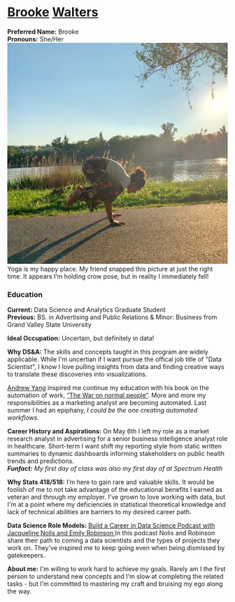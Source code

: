 # [Brooke](https://www.youtube.com/watch?v=JuN1LpFw5OI&ab_channel=NamesOrg) [Walters](https://www.youtube.com/watch?v=SUUbBa8u8EM&ab_channel=PronounceNames)

**Preferred Name:** Brooke \
**Pronouns:** She/Her \
![Crow Pose](https://github.com/BrookemWalters/preparation01/blob/main/Crow%20Pose.jpg?raw=true) \
Yoga is my happy place. My friend snapped this picture at just the right time. It appears I’m holding crow pose,  but in reality I immediately fell! 

### Education
**Current:** Data Science and Analytics Graduate Student \
**Previous:** BS. in Advertising and Public Relations & Minor: Business from Grand Valley State University

**Ideal Occupation:** Uncertain, but definitely in data! 

**Why DS&A:** The skills and concepts taught in this program are widely applicable. While I'm uncertian if I want pursue the offical job title of "Data Scientist", I know I love pulling insights from data and finding creative ways to translate these discoveries into visualizations.  

[Andrew Yang](https://en.wikipedia.org/wiki/Andrew_Yang) inspired me continue my education with his book on the automation of work, [“The War on normal people”](https://www.goodreads.com/book/show/36204293-the-war-on-normal-people?ac=1&from_search=true&qid=3CxGZZVjQQ&rank=1).  More and more my responsibilities as a marketing analyst are becoming automated. Last summer I had an epiphany, *I could be the one creating automated workflows.*  

**Career History and Aspirations:**
On May 6th I left my role as a market research analyst in advertising for a senior business intelligence analyst role in healthcare. 
Short-term I want shift my reporting style from static written summaries to dynamic dashboards informing stakeholders on public health trends and predictions. \
***Funfact:** My first day of class was also my first day of at Spectrum Health*

**Why Stats 418/518:**
I’m here to gain rare and valuable skills. It would be foolish of me to not take advantage of the educational benefits I earned as veteran and through my employer.
I've grown to love working with data, but I'm at a point where my deficiencies in statistical theoretical knowledge and lack of technical abilities are barriers to my desired career path.
 
**Data Science Role Models:** [Build a Career in Data Science Podcast with Jacqueline Nolis and Emily Robinson
](https://anchor.fm/datascicareer)
In this podcast Nolis and Robinson share their path to coming a data scientists and the types of projects they work on. They've inspired me to keep going even when being dismissed by gatekeepers. 

**About me:** I'm willing to work hard to achieve my goals. Rarely am I the first person to understand new concepts and I'm slow at completing the related tasks - but I'm committed to mastering my craft and bruising my ego along the way. 

